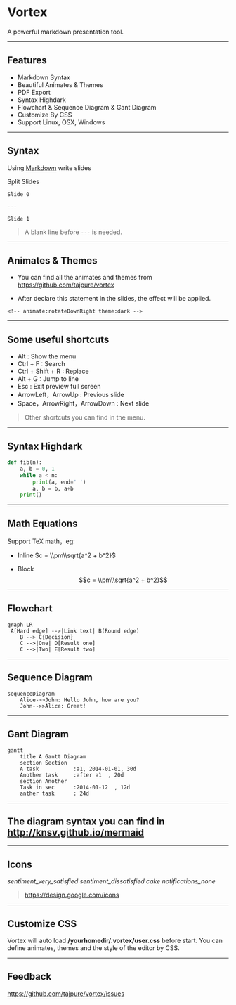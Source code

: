 <!-- animate:zoom theme:dark -->
# Vortex
A powerful markdown presentation tool.

---
## Features
* Markdown Syntax
* Beautiful Animates & Themes
* PDF Export
* Syntax Highdark
* Flowchart & Sequence Diagram & Gant Diagram
* Customize By CSS
* Support Linux, OSX, Windows

---
## Syntax
Using [Markdown](https://daringfireball.net/projects/markdown/) write slides

Split Slides
```
Slide 0

---

Slide 1
```
> A blank line before `---` is needed.

---
## Animates & Themes

* You can find all the animates and themes from https://github.com/tajpure/vortex

* After declare this statement in the slides, the effect will be applied.
```
<!-- animate:rotateDownRight theme:dark -->
```

---
## Some useful shortcuts
* Alt : Show the menu
* Ctrl + F : Search
* Ctrl + Shift + R : Replace
* Alt + G : Jump to line
* Esc : Exit preview full screen
* ArrowLeft，ArrowUp : Previous slide
* Space，ArrowRight，ArrowDown : Next slide

> Other shortcuts you can find in the menu.

---
## Syntax Highdark
``` python
def fib(n):
    a, b = 0, 1
    while a < n:
        print(a, end=' ')
        a, b = b, a+b
    print()
```

---
## Math Equations
Support TeX math，eg:

* Inline $c = \\pm\\sqrt{a^2 + b^2}$

* Block $$c = \\pm\\sqrt{a^2 + b^2}$$

---
## Flowchart
```
graph LR
 A[Hard edge] -->|Link text| B(Round edge)
    B --> C{Decision}
    C -->|One| D[Result one]
    C -->|Two| E[Result two]
```


---
## Sequence Diagram
```
sequenceDiagram
    Alice->>John: Hello John, how are you?
    John-->>Alice: Great!
```

---
## Gant Diagram
```
gantt
    title A Gantt Diagram
    section Section
    A task           :a1, 2014-01-01, 30d
    Another task     :after a1  , 20d
    section Another
    Task in sec      :2014-01-12  , 12d
    anther task      : 24d
```

---
## The diagram syntax you can find in http://knsv.github.io/mermaid

---
## Icons
<i class="material-icons">sentiment_very_satisfied</i>
<i class="material-icons">sentiment_dissatisfied</i>
<i class="material-icons">cake</i>
<i class="material-icons">notifications_none</i>

> https://design.google.com/icons

---
## Customize CSS
Vortex will auto load **/yourhomedir/.vortex/user.css** before start.
You can define animates, themes and the style of the editor by CSS.

---
## Feedback
https://github.com/tajpure/vortex/issues
